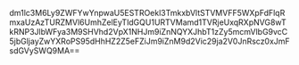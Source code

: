 dm1lc3M6Ly9ZWFYwYnpwaU5ESTROekl3TmkxbVltSTVMVFF5WXpFdFlqRmxaUzAzTURZMVl6UmhZelEyTldGQU1URTVMamd1TVRjeUxqRXpNVG8wTkRNP3JlbWFya3M9SHVhd2VpX1NHJm9iZnNQYXJhbT1zZy5mcmVlbG9vcC5jbGljayZwYXRoPS95dHhHZ2Z5eFZiJm9iZnM9d2Vic29ja2V0JnRscz0xJmFsdGVySWQ9MA==
